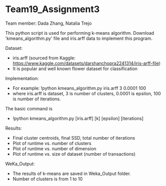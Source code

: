 # Team19_Assignment3

Team member: Dada Zhang, Natalia Trejo

This python script is used for performing k-means algorithm. Download 'kmeans_algorithm.py' file and iris.arff data to implement this program.

Dataset: 
- iris.arff (sourced from Kaggle: https://www.kaggle.com/datasets/darshanchopra2241314/iris-arff-file)
- It is popular and well known flower dataset for classification

Implementation:
- For example: !python kmeans_algorithm.py iris.arff 3 0.0001 100
- where iris.arff is dataset, 3 is number of clusters, 0.0001 is epsilon, 100 is number of iterations.

The basic command is 
- !python kmeans_algorithm.py [iris.arff] [k] [epsilon] [iterations]


Results:
- Final cluster centroids, final SSD, total number of iterations
- Plot of runtime vs. number of clusters
- Plot of runtime vs. number of dimension
- Plot of runtime vs. size of dataset (number of transactions)

WeKa_Output:
- The results of k-means are saved in Weka_Output folder.
- Number of clusters is from 1 to 10

